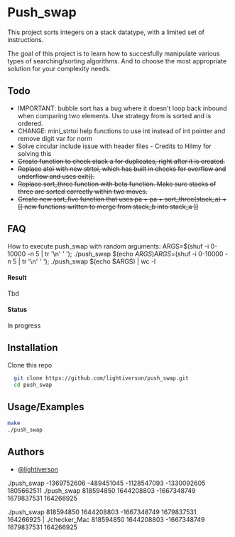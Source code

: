 # Push_swap

This project sorts integers on a stack datatype, with a limited set of instructions.

The goal of this project is to learn how to succesfully manipulate various types of searching/sorting algorithms. And to choose the most appropriate solution for your complexity needs.

## Todo

- IMPORTANT: bubble sort has a bug where it doesn't loop back inbound when comparing two elements. Use strategy from is sorted and is ordered.
- CHANGE: mini_strtoi help functions to use int instead of int pointer and remove digit var for norm
- Solve circular include issue with header files - Credits to Hilmy for solving this
- ~~Create function to check stack a for duplicates, right after it is created.~~
- ~~Replace atoi with new strtoi, which has built in checks for overflow and underflow and uses exit().~~
- ~~Replace sort_three function with beta function. Make sure stacks of three are sorted correctly within two moves.~~
- ~~Create new sort_five function that uses pa + pa + sort_three(stack_a) + [[ new functions written to merge from stack_b into stack_a ]]~~

## FAQ
How to execute push_swap with random arguments:
ARGS=$(shuf -i 0-10000 -n 5 | tr '\n' ' '); ./push_swap $(echo $ARGS)
ARGS=$(shuf -i 0-10000 -n 5 | tr '\n' ' '); ./push_swap $(echo $ARGS) | wc -l

#### Result

Tbd

#### Status

In progress

## Installation

Clone this repo

```bash
  git clone https://github.com/lightiverson/push_swap.git
  cd push_swap
```

## Usage/Examples

```bash
make
./push_swap
```

## Authors

- [@lightiverson](https://www.github.com/lightiverson)

./push_swap -1369752606 -489451045 -1128547093 -1330092605 1805662511
./push_swap 818594850 1644208803 -1667348749 1679837531 164266925

./push_swap 818594850 1644208803 -1667348749 1679837531 164266925 | ./checker_Mac 818594850 1644208803 -1667348749 1679837531 164266925